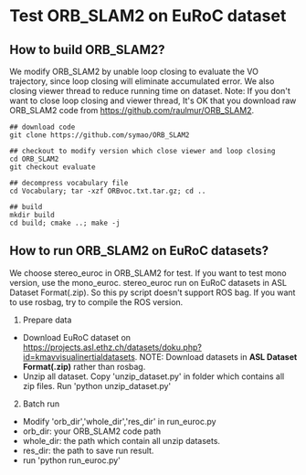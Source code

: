 # Test ORB_SLAM2 on EuRoC dataset

## How to build ORB_SLAM2?
We modify ORB_SLAM2 by unable loop closing to evaluate the VO trajectory, since loop closing will eliminate accumulated error.
We also closing viewer thread to reduce running time on dataset.
Note: If you don't want to close loop closing and viewer thread, It's OK that you download raw ORB_SLAM2 code from https://github.com/raulmur/ORB_SLAM2.
```
## download code
git clone https://github.com/symao/ORB_SLAM2

## checkout to modify version which close viewer and loop closing
cd ORB_SLAM2
git checkout evaluate

## decompress vocabulary file
cd Vocabulary; tar -xzf ORBvoc.txt.tar.gz; cd ..

## build
mkdir build
cd build; cmake ..; make -j
```

## How to run ORB_SLAM2 on EuRoC datasets?
We choose stereo_euroc in ORB_SLAM2 for test. If you want to test mono version, use the mono_euroc.
stereo_euroc run on EuRoC datasets in ASL Dataset Format(.zip). So this py script doesn't support ROS bag. If you want to use rosbag, try to compile the ROS version.

1. Prepare data
 - Download EuRoC dataset on https://projects.asl.ethz.ch/datasets/doku.php?id=kmavvisualinertialdatasets. NOTE: Download datasets in **ASL Dataset Format(.zip)** rather than rosbag.
 - Unzip all dataset. Copy 'unzip_dataset.py' in folder which contains all zip files. Run 'python unzip_dataset.py'
2. Batch run
 - Modify 'orb_dir','whole_dir','res_dir' in run_euroc.py
  - orb_dir: your ORB_SLAM2 code path
  - whole_dir: the path which contain all unzip datasets.
  - res_dir: the path to save run result.
 - run 'python run_euroc.py'

